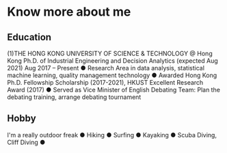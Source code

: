 # Know more about me

## Education ##
(1)THE HONG KONG UNIVERSITY OF SCIENCE & TECHNOLOGY @ Hong Kong
Ph.D. of Industrial Engineering and Decision Analytics (expected Aug 2021) Aug 2017 – Present
● Research Area in data analysis, statistical machine learning, quality management technology
● Awarded Hong Kong Ph.D. Fellowship Scholarship (2017-2021), HKUST Excellent Research Award (2017)
● Served as Vice Minister of English Debating Team: Plan the debating training, arrange debating tournament

## Hobby ##
I'm a really outdoor freak
● Hiking
● Surfing
● Kayaking
● Scuba Diving, Cliff Diving
● 
